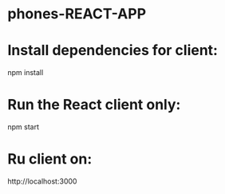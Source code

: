 # phones-REACT-APP

# Install dependencies for client:
 npm install
 
 # Run the React client only:
 npm start
 
 # Ru client on:
 http://localhost:3000
